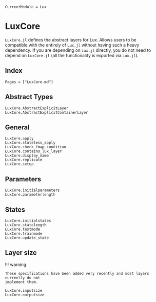 ```@meta
CurrentModule = Lux
```

# LuxCore

`LuxCore.jl` defines the abstract layers for Lux. Allows users to be compatible with the
entirely of `Lux.jl` without having such a heavy dependency. If you are depending on
`Lux.jl` directly, you do not need to depend on `LuxCore.jl` (all the functionality is
exported via `Lux.jl`).

## Index

```@index
Pages = ["LuxCore.md"]
```

## Abstract Types

```@docs
LuxCore.AbstractExplicitLayer
LuxCore.AbstractExplicitContainerLayer
```

## General

```@docs
LuxCore.apply
LuxCore.stateless_apply
LuxCore.check_fmap_condition
LuxCore.contains_lux_layer
LuxCore.display_name
LuxCore.replicate
LuxCore.setup
```

## Parameters

```@docs
LuxCore.initialparameters
LuxCore.parameterlength
```

## States

```@docs
LuxCore.initialstates
LuxCore.statelength
LuxCore.testmode
LuxCore.trainmode
LuxCore.update_state
```

## Layer size

!!! warning

    These specifications have been added very recently and most layers currently do not
    implement them.

```@docs
LuxCore.inputsize
LuxCore.outputsize
```
